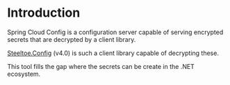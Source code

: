 # Introduction

Spring Cloud Config is a configuration server capable of serving encrypted secrets
that are decrypted by a client library. 

[Steeltoe.Config](https://github.com/SteeltoeOSS/Documentation/blob/v4/api/v4/configuration/encryption-resolver.md) (v4.0) is such a client library capable of decrypting these.

This tool fills the gap where the secrets can be create in the .NET ecosystem.

